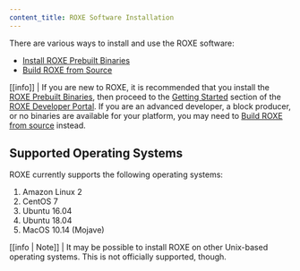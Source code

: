 ```yaml
---
content_title: ROXE Software Installation
---
```


There are various ways to install and use the ROXE software:

* [Install ROXE Prebuilt Binaries](00_install-prebuilt-binaries.md)
* [Build ROXE from Source](01_build-from-source/index.md)

[[info]]
| If you are new to ROXE, it is recommended that you install the [ROXE Prebuilt Binaries](00_install-prebuilt-binaries.md), then proceed to the [Getting Started](https://developers.roxe.io/roxe-home/docs/) section of the [ROXE Developer Portal](https://developers.roxe.io/). If you are an advanced developer, a block producer, or no binaries are available for your platform, you may need to [Build ROXE from source](01_build-from-source/index.md) instead.

## Supported Operating Systems

ROXE currently supports the following operating systems:

1. Amazon Linux 2
2. CentOS 7
3. Ubuntu 16.04
4. Ubuntu 18.04
5. MacOS 10.14 (Mojave)

[[info | Note]]
| It may be possible to install ROXE on other Unix-based operating systems. This is not officially supported, though.
